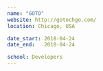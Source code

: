 ```yaml
---
name: "GOTO"
website: http://gotochgo.com/
location: Chicago, USA

date_start: 2018-04-24
date_end:   2018-04-24

school: Developers
---
```

